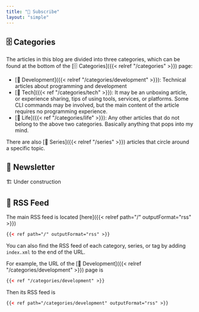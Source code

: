 ```yaml
---
title: "📰 Subscribe"
layout: "simple"
---
```


## 🗄️ Categories

The articles in this blog are divided into three categories, which can be found at the bottom of the [🗄️ Categories]({{< relref "/categories" >}}) page: 

- [🤖 Development]({{< relref "/categories/development" >}}): Technical articles about programming and development
- [📱 Tech]({{< ref "/categories/tech" >}}): It may be an unboxing article, or experience sharing, tips of using tools, services, or platforms. Some CLI commands may be involved, but the main content of the article requires no programming experience.
- [🍫 Life]({{< ref "/categories/life" >}}): Any other articles that do not belong to the above two categories. Basically anything that pops into my mind.

There are also [📖 Series]({{< relref "/series" >}}) articles that circle around a specific topic.

## 📰 Newsletter

🏗 Under construction

## 🌱 RSS Feed

The main RSS feed is located [here]({{< relref path="/" outputFormat="rss" >}})

```xml
{{< ref path="/" outputFormat="rss" >}}
```

You can also find the RSS feed of each category, series, or tag by adding `index.xml` to the end of the URL.

For example, the URL of the [🤖 Development]({{< relref "/categories/development" >}}) page is

```xml
{{< ref "/categories/development" >}}
```

Then its RSS feed is

```xml
{{< ref path="/categories/development" outputFormat="rss" >}}
```
